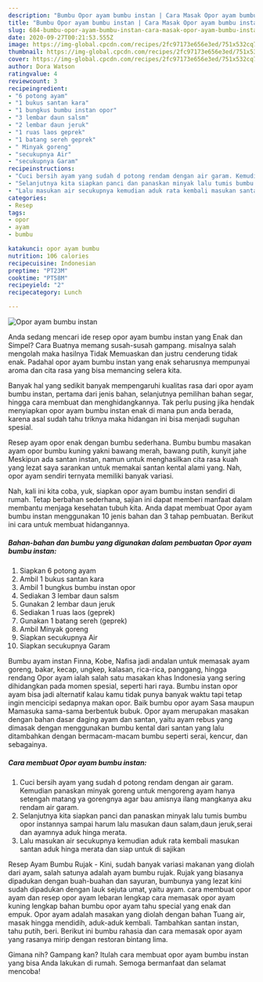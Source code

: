 ```yaml
---
description: "Bumbu Opor ayam bumbu instan | Cara Masak Opor ayam bumbu instan Yang Lezat Sekali"
title: "Bumbu Opor ayam bumbu instan | Cara Masak Opor ayam bumbu instan Yang Lezat Sekali"
slug: 684-bumbu-opor-ayam-bumbu-instan-cara-masak-opor-ayam-bumbu-instan-yang-lezat-sekali
date: 2020-09-27T00:21:53.555Z
image: https://img-global.cpcdn.com/recipes/2fc97173e656e3ed/751x532cq70/opor-ayam-bumbu-instan-foto-resep-utama.jpg
thumbnail: https://img-global.cpcdn.com/recipes/2fc97173e656e3ed/751x532cq70/opor-ayam-bumbu-instan-foto-resep-utama.jpg
cover: https://img-global.cpcdn.com/recipes/2fc97173e656e3ed/751x532cq70/opor-ayam-bumbu-instan-foto-resep-utama.jpg
author: Dora Watson
ratingvalue: 4
reviewcount: 3
recipeingredient:
- "6 potong ayam"
- "1 bukus santan kara"
- "1 bungkus bumbu instan opor"
- "3 lembar daun salsm"
- "2 lembar daun jeruk"
- "1 ruas laos geprek"
- "1 batang sereh geprek"
- " Minyak goreng"
- "secukupnya Air"
- "secukupnya Garam"
recipeinstructions:
- "Cuci bersih ayam yang sudah d potong rendam dengan air garam. Kemudian panaskan minyak goreng untuk mengoreng ayam hanya setengah matang ya gorengnya agar bau amisnya ilang mangkanya aku rendam air garam."
- "Selanjutnya kita siapkan panci dan panaskan minyak lalu tumis bumbu opor instannya sampai harum lalu masukan daun salam,daun jeruk,serai dan ayamnya aduk hinga merata."
- "Lalu masukan air secukupnya kemudian aduk rata kembali masukan santan aduk hinga merata dan siap untuk di sajikan"
categories:
- Resep
tags:
- opor
- ayam
- bumbu

katakunci: opor ayam bumbu 
nutrition: 106 calories
recipecuisine: Indonesian
preptime: "PT23M"
cooktime: "PT58M"
recipeyield: "2"
recipecategory: Lunch

---
```



![Opor ayam bumbu instan](https://img-global.cpcdn.com/recipes/2fc97173e656e3ed/751x532cq70/opor-ayam-bumbu-instan-foto-resep-utama.jpg)

Anda sedang mencari ide resep opor ayam bumbu instan yang Enak dan Simpel? Cara Buatnya memang susah-susah gampang. misalnya salah mengolah maka hasilnya Tidak Memuaskan dan justru cenderung tidak enak. Padahal opor ayam bumbu instan yang enak seharusnya mempunyai aroma dan cita rasa yang bisa memancing selera kita.

Banyak hal yang sedikit banyak mempengaruhi kualitas rasa dari opor ayam bumbu instan, pertama dari jenis bahan, selanjutnya pemilihan bahan segar, hingga cara membuat dan menghidangkannya. Tak perlu pusing jika hendak menyiapkan opor ayam bumbu instan enak di mana pun anda berada, karena asal sudah tahu triknya maka hidangan ini bisa menjadi suguhan spesial.

Resep ayam opor enak dengan bumbu sederhana. Bumbu bumbu masakan ayam opor bumbu kuning yakni bawang merah, bawang putih, kunyit jahe Meskipun ada santan instan, namun untuk menghasilkan cita rasa kuah yang lezat saya sarankan untuk memakai santan kental alami yang. Nah, opor ayam sendiri ternyata memiliki banyak variasi.


Nah, kali ini kita coba, yuk, siapkan opor ayam bumbu instan sendiri di rumah. Tetap berbahan sederhana, sajian ini dapat memberi manfaat dalam membantu menjaga kesehatan tubuh kita. Anda dapat membuat Opor ayam bumbu instan menggunakan 10 jenis bahan dan 3 tahap pembuatan. Berikut ini cara untuk membuat hidangannya.

<!--inarticleads1-->

##### Bahan-bahan dan bumbu yang digunakan dalam pembuatan Opor ayam bumbu instan:

1. Siapkan 6 potong ayam
1. Ambil 1 bukus santan kara
1. Ambil 1 bungkus bumbu instan opor
1. Sediakan 3 lembar daun salsm
1. Gunakan 2 lembar daun jeruk
1. Sediakan 1 ruas laos (geprek)
1. Gunakan 1 batang sereh (geprek)
1. Ambil  Minyak goreng
1. Siapkan secukupnya Air
1. Siapkan secukupnya Garam


Bumbu ayam instan Finna, Kobe, Nafisa jadi andalan untuk memasak ayam goreng, bakar, kecap, ungkep, kalasan, rica-rica, panggang, hingga rendang Opor ayam ialah salah satu masakan khas Indonesia yang sering dihidangkan pada momen spesial, seperti hari raya. Bumbu instan opor ayam bisa jadi alternatif kalau kamu tidak punya banyak waktu tapi tetap ingin mencicipi sedapnya makan opor. Baik bumbu opor ayam Sasa maupun Mamasuka sama-sama berbentuk bubuk. Opor ayam merupakan masakan dengan bahan dasar daging ayam dan santan, yaitu ayam rebus yang dimasak dengan menggunakan bumbu kental dari santan yang lalu ditambahkan dengan bermacam-macam bumbu seperti serai, kencur, dan sebagainya. 

<!--inarticleads2-->

##### Cara membuat Opor ayam bumbu instan:

1. Cuci bersih ayam yang sudah d potong rendam dengan air garam. Kemudian panaskan minyak goreng untuk mengoreng ayam hanya setengah matang ya gorengnya agar bau amisnya ilang mangkanya aku rendam air garam.
1. Selanjutnya kita siapkan panci dan panaskan minyak lalu tumis bumbu opor instannya sampai harum lalu masukan daun salam,daun jeruk,serai dan ayamnya aduk hinga merata.
1. Lalu masukan air secukupnya kemudian aduk rata kembali masukan santan aduk hinga merata dan siap untuk di sajikan


Resep Ayam Bumbu Rujak - Kini, sudah banyak variasi makanan yang diolah dari ayam, salah satunya adalah ayam bumbu rujak. Rujak yang biasanya dipadukan dengan buah-buahan dan sayuran, bumbunya yang lezat kini sudah dipadukan dengan lauk sejuta umat, yaitu ayam. cara membuat opor ayam dan resep opor ayam lebaran lengkap cara memasak opor ayam kuning lengkap bahan bumbu opor ayam tahu special yang enak dan empuk. Opor ayam adalah masakan yang diolah dengan bahan Tuang air, masak hingga mendidih, aduk-aduk kembali. Tambahkan santan instan, tahu putih, beri. Berikut ini bumbu rahasia dan cara memasak opor ayam yang rasanya mirip dengan restoran bintang lima. 

Gimana nih? Gampang kan? Itulah cara membuat opor ayam bumbu instan yang bisa Anda lakukan di rumah. Semoga bermanfaat dan selamat mencoba!
